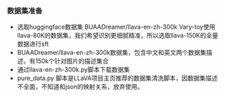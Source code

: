 

### 数据集准备
- 选取huggingface数据集 BUAADreamer/llava-en-zh-300k
  Vary-toy使用llava-80K的数据集，我们希望识别更细腻精准，所以选取llava-150K的全量数据进行sft
- BUAADreamer/llava-en-zh-300k数据集，包含中文和英文两个数据集描述，有150k个针对图片的描述集合
- 通过llava-en-zh-300k.py脚本下载数据集
- pure_data.py 脚本是LLaVA项目主页推荐的数据集清洗脚本，因数据集描述不全面，不知道和json的映射关系，放弃使用。
